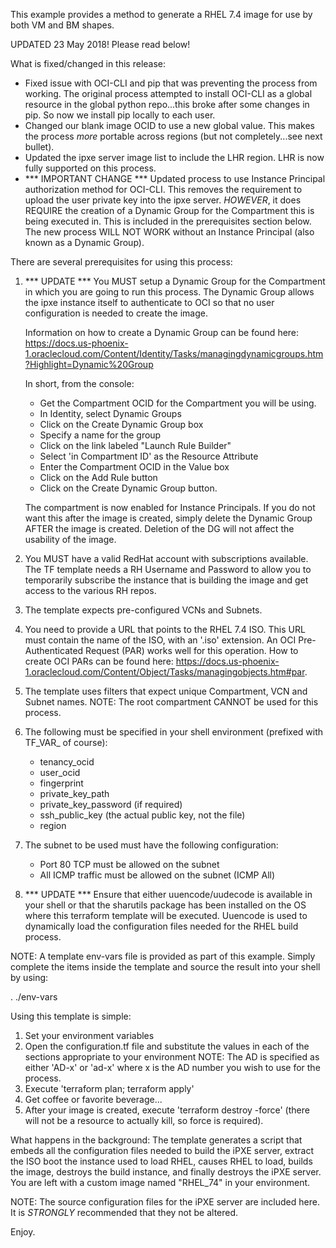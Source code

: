 This example provides a method to generate a RHEL 7.4 image for use by both VM and BM shapes.

UPDATED 23 May 2018!  Please read below!

What is fixed/changed in this release:

- Fixed issue with OCI-CLI and pip that was preventing the process from working.  The original 
  process attempted to install OCI-CLI as a global resource in the global python repo...this broke
  after some changes in pip.  So now we install pip locally to each user.
- Changed our blank image OCID to use a new global value.  This makes the process *more* portable across
  regions (but not completely...see next bullet).
- Updated the ipxe server image list to include the LHR region.  LHR is now fully supported on this process.
- *** IMPORTANT CHANGE *** Updated process to use Instance Principal authorization method for OCI-CLI.  This
  removes the requirement to upload the user private key into the ipxe server.  *HOWEVER*, it does REQUIRE 
  the creation of a Dynamic Group for the Compartment this is being executed in.  This is included in the
  prerequisites section below.  The new process WILL NOT WORK without an Instance Principal (also known
  as a Dynamic Group).
  
There are several prerequisites for using this process:

1. *** UPDATE *** You MUST setup a Dynamic Group for the Compartment in which you are going to run this process.  The
   Dynamic Group allows the ipxe instance itself to authenticate to OCI so that no user configuration is 
   needed to create the image.  
   
   Information on how to create a Dynamic Group can be found here:
   https://docs.us-phoenix-1.oraclecloud.com/Content/Identity/Tasks/managingdynamicgroups.htm?Highlight=Dynamic%20Group
   
   In short, from the console:
   - Get the Compartment OCID for the Compartment you will be using.
   - In Identity, select Dynamic Groups
   - Click on the Create Dynamic Group box
   - Specify a name for the group
   - Click on the link labeled "Launch Rule Builder"
   - Select 'in Compartment ID' as the Resource Attribute
   - Enter the Compartment OCID in the Value box
   - Click on the Add Rule button
   - Click on the Create Dynamic Group button.
   
   The compartment is now enabled for Instance Principals.  If you do not want this after the image is
   created, simply delete the Dynamic Group AFTER the image is created.  Deletion of the DG will not
   affect the usability of the image.
2. You MUST have a valid RedHat account with subscriptions available.  The TF template needs a 
   RH Username and Password to allow you to temporarily subscribe the instance that is building the image 
   and get access to the various RH repos.
2. The template expects pre-configured VCNs and Subnets.  
3. You need to provide a URL that points to the RHEL 7.4 ISO.  This URL must contain the name of the ISO, 
   with an '.iso' extension.  An OCI Pre-Authenticated Request (PAR) works well for this operation.  How to create
   OCI PARs can be found here: https://docs.us-phoenix-1.oraclecloud.com/Content/Object/Tasks/managingobjects.htm#par.
4. The template uses filters that expect unique Compartment, VCN and Subnet names.
	NOTE: The root compartment CANNOT be used for this process.
5. The following must be specified in your shell environment (prefixed with TF_VAR_ of course):
    - tenancy_ocid
    - user_ocid
    - fingerprint
    - private_key_path
    - private_key_password (if required)
    - ssh_public_key (the actual public key, not the file)
    - region
6. The subnet to be used must have the following configuration:
	- Port 80 TCP must be allowed on the subnet
	- All ICMP traffic must be allowed on the subnet (ICMP All)
7. *** UPDATE *** Ensure that either uuencode/uudecode is available in your shell or that the sharutils package has been
   installed on the OS where this terraform template will be executed.  Uuencode is used to dynamically load
   the configuration files needed for the RHEL build process.

NOTE: A template env-vars file is provided as part of this example.  Simply complete the items inside the template and source the result into your shell by using:

. ./env-vars    

Using this template is simple:

1. Set your environment variables
2. Open the configuration.tf file and substitute the values in each of the sections appropriate to your environment
	NOTE: The AD is specified as either 'AD-x' or 'ad-x' where x is the AD number you wish to use for the process.
3. Execute 'terraform plan; terraform apply'
4. Get coffee or favorite beverage...
5. After your image is created, execute 'terraform destroy -force' (there will not be a resource to actually kill,
   so force is required).

What happens in the background:
The template generates a script that embeds all the configuration files needed to build the iPXE server, extract the ISO
boot the instance used to load RHEL, causes RHEL to load, builds the image, destroys the build instance, and finally destroys the iPXE server.  You are left with a custom image named "RHEL_74" in your environment.

NOTE: The source configuration files for the iPXE server are included here.  It is *STRONGLY* recommended that they not be 
      altered.
      
Enjoy.
